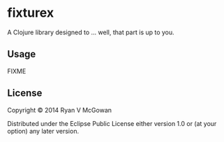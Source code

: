 # fixturex

A Clojure library designed to ... well, that part is up to you.

## Usage

FIXME

## License

Copyright © 2014 Ryan V McGowan

Distributed under the Eclipse Public License either version 1.0 or (at
your option) any later version.
